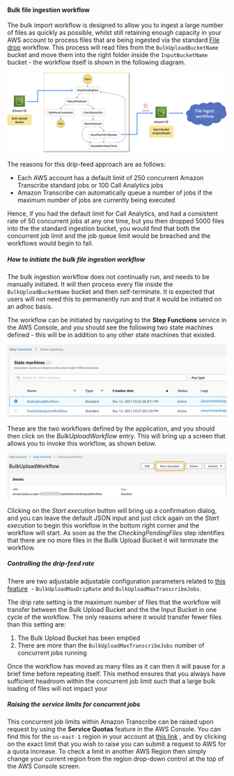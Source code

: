 
#### Bulk file ingestion workflow 

The bulk import workflow is designed to allow you to ingest a large number of files as quickly as possible, whilst still retaining enough capacity in your AWS account to process files that are being ingested via the standard [File drop](./file-drop.md) workflow. This process will read files from the `BulkUploadBucketName` bucket and move them into the right folder inside the `InputBucketName` bucket - the workflow itself is shown in the following diagram.

![Bulk file ingestion flow](../images/bulk-flow.en.png)

The reasons for this drip-feed approach are as follows:

-   Each AWS account has a default limit of 250 concurrent Amazon Transcribe standard jobs or 100 Call Analytics jobs
-   Amazon Transcribe can automatically queue a number of jobs if the maximum number of jobs are currently being executed

Hence, if you had the default limit for Call Analytics, and had a consistent rate of 50 concurrent jobs at any one time, but you then dropped 5000 files into the the standard ingestion bucket, you would find that both the concurrent job limit and the job queue limit would be breached and the workflows would begin to fail.


##### How to initiate the bulk file ingestion workflow 

The bulk ingestion workflow does not continually run, and needs to be manually initiated. It will then process every file inside the `BulkUploadBucketName` bucket and then self-terminate. It is expected that users will not need this to permanently run and that it would be initiated on an adhoc basis.

The workflow can be initiated by navigating to the **Step Functions** service in the AWS Console, and you should see the following two state machines defined - this will be in addition to any other state machines that existed.

![List of Step Function state machines](../images/bulk-sfn-1.en.png)

These are the two workflows defined by the application, and you should then click on the _BulkUploadWorkflow_ entry. This will bring up a screen that allows you to invoke this workflow, as shown below.

![Start execution of the bulk workflow](../images/bulk-sfn-2.en.png)

Clicking on the _Start execution_ button will bring up a confirmation dialog, and you can leave the default JSON input and just click again on the _Start execution_ to begin this workflow in the bottom right corner and the workflow will start. As soon as the the _CheckingPendingFiles_ step identifies that there are no more files in the Bullk Upload Bucket it will terminate the workflow.



##### Controlling the drip-feed rate 

There are two adjustable adjustable configuration parameters related to [this feature](../deployment/configuration.md#other-parameters)  - `BulkUploadMaxDripRate` and `BulkUploadMaxTranscribeJobs`.

The drip rate setting is the maximum number of files that the workflow will transfer between the Bulk Upload Bucket and the the Input Bucket in one cycle of the workflow. The only reasons where it would transfer fewer files than this setting are:

1.  The Bulk Upload Bucket has been emptied
2.  There are more than the `BulkUploadMaxTranscribeJobs` number of concurrent jobs running

Once the workflow has moved as many files as it can then it will pause for a brief time before repeating itself. This method ensures that you always have sufficient headroom within the concurrent job limit such that a large bulk loading of files will not impact your



##### Raising the service limits for concurrent jobs 

This concurrent job limits within Amazon Transcribe can be raised upon request by using the **Service Quotas** feature in the AWS Console. You can find this for the `us-east-1` region in your account at [this link](https://console.aws.amazon.com/servicequotas/home/services/transcribe/quotas) , and by clicking on the exact limit that you wish to raise you can submit a request to AWS for a quota increase. To check a limit in another AWS Region then simply change your current region from the region drop-down control at the top of the AWS Console screen.